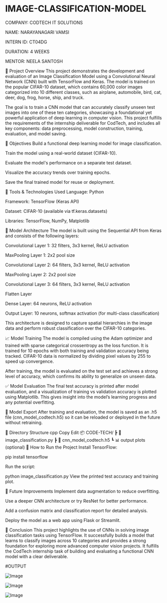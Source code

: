# IMAGE-CLASSIFICATION-MODEL

COMPANY: CODTECH IT SOLUTIONS

NAME: NARAYANAGARI VAMSI

INTERN ID: CT04DG

DURATION: 4 WEEKS

MENTOR: NEELA SANTOSH

📌 Project Overview
This project demonstrates the development and evaluation of an Image Classification Model using a Convolutional Neural Network (CNN) built with TensorFlow and Keras. The model is trained on the popular CIFAR-10 dataset, which contains 60,000 color images categorized into 10 different classes, such as airplane, automobile, bird, cat, deer, dog, frog, horse, ship, and truck.

The goal is to train a CNN model that can accurately classify unseen test images into one of these ten categories, showcasing a foundational yet powerful application of deep learning in computer vision. This project fulfills the requirements of the internship deliverable for CodTech, and includes all key components: data preprocessing, model construction, training, evaluation, and model saving.

🚀 Objectives
Build a functional deep learning model for image classification.

Train the model using a real-world dataset (CIFAR-10).

Evaluate the model's performance on a separate test dataset.

Visualize the accuracy trends over training epochs.

Save the final trained model for reuse or deployment.

🧰 Tools & Technologies Used
Language: Python

Framework: TensorFlow (Keras API)

Dataset: CIFAR-10 (available via tf.keras.datasets)

Libraries: TensorFlow, NumPy, Matplotlib

🧠 Model Architecture
The model is built using the Sequential API from Keras and consists of the following layers:

Convolutional Layer 1: 32 filters, 3x3 kernel, ReLU activation

MaxPooling Layer 1: 2x2 pool size

Convolutional Layer 2: 64 filters, 3x3 kernel, ReLU activation

MaxPooling Layer 2: 2x2 pool size

Convolutional Layer 3: 64 filters, 3x3 kernel, ReLU activation

Flatten Layer

Dense Layer: 64 neurons, ReLU activation

Output Layer: 10 neurons, softmax activation (for multi-class classification)

This architecture is designed to capture spatial hierarchies in the image data and perform robust classification over the CIFAR-10 categories.

📈 Model Training
The model is compiled using the Adam optimizer and trained with sparse categorical crossentropy as the loss function. It is trained for 10 epochs with both training and validation accuracy being tracked. CIFAR-10 data is normalized by dividing pixel values by 255 to speed up convergence.

After training, the model is evaluated on the test set and achieves a strong level of accuracy, which confirms its ability to generalize on unseen data.

✅ Model Evaluation
The final test accuracy is printed after model evaluation, and a visualization of training vs validation accuracy is plotted using Matplotlib. This gives insight into the model’s learning progress and any potential overfitting.

💾 Model Export
After training and evaluation, the model is saved as an .h5 file (cnn_model_codtech.h5) so it can be reloaded or deployed in the future without retraining.

📂 Directory Structure
cpp
Copy
Edit
📦 CODE-TECH/
 ┣ 📄 image_classification.py
 ┣ 📄 cnn_model_codtech.h5
 ┗ 📊 output plots (optional)
🧪 How to Run the Project
Install TensorFlow:

pip install tensorflow

Run the script:

python image_classification.py
View the printed test accuracy and training plot.

📌 Future Improvements
Implement data augmentation to reduce overfitting.

Use a deeper CNN architecture or try ResNet for better performance.

Add a confusion matrix and classification report for detailed analysis.

Deploy the model as a web app using Flask or Streamlit.

🏁 Conclusion
This project highlights the use of CNNs in solving image classification tasks using TensorFlow. It successfully builds a model that learns to classify images across 10 categories and provides a strong foundation for exploring more advanced computer vision projects. It fulfills the CodTech internship task of building and evaluating a functional CNN model with a clear deliverable.

#OUTPUT

![Image](https://github.com/user-attachments/assets/d6ee1c43-a5ce-412d-b898-beebc98e4c50)

![Image](https://github.com/user-attachments/assets/1537b661-45ed-4acb-87de-43f41552967c)

![Image](https://github.com/user-attachments/assets/a424c38b-4741-46f0-b53e-349b3d138c6e)
